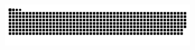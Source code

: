 <picture>
  <source media="(prefers-color-scheme: dark)" srcset="https://raw.githubusercontent.com/jose-jimmy/jose-jimmy/ef2558409b2b0aeb9b810f01454eed73ed71049e/github-contribution-grid-snake-dark.svg">
  <source media="(prefers-color-scheme: light)" srcset="https://raw.githubusercontent.com/jose-jimmy/jose-jimmy/ef2558409b2b0aeb9b810f01454eed73ed71049e/github-contribution-grid-snake.svg">
  <img alt="github contribution grid snake animation" src="https://raw.githubusercontent.com/jose-jimmy/jose-jimmy/ef2558409b2b0aeb9b810f01454eed73ed71049e/github-contribution-grid-snake-dark.svg">
</picture>
